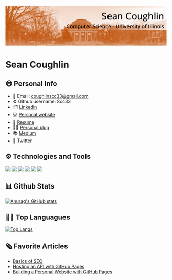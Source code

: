 ![Banner](https://github.com/Scc33/Scc33/blob/1fba88a3bfe5a976c145f914039f13c7a0d0bf06/linkedin-banner-image-2.png)

# Sean Coughlin

## 😄 Personal Info
 - 📧 Email: coughlinscc33@gmail.com
 - ⚙️ Github username: Scc33
 - 🗂 [LinkedIn](https://www.linkedin.com/in/sean-m-coughlin/)
 - 💻 [Personal website](https://seancoughlin.me)
 - 📑 [Resume](https://seancoughlin.me/resume.html)
 - ✍🏼 [Personal blog](https://blog.seancoughlin.me)
 - 📚 [Medium](https://sean-coughlin.medium.com)
 - 🐥 [Twitter](https://twitter.com/sean_coughlin_)

## ⚙️ Technologies and Tools
![](https://img.shields.io/badge/Code-Python-informational?style=flat&logo=<LOGO_NAME>&logoColor=white&color=2bbc8a)
![](https://img.shields.io/badge/Code-JavaScript-informational?style=flat&logo=<LOGO_NAME>&logoColor=white&color=2bbc8a)
![](https://img.shields.io/badge/Code-C++-informational?style=flat&logo=<LOGO_NAME>&logoColor=white&color=2bbc8a)
![](https://img.shields.io/badge/Code-Java-informational?style=flat&logo=<LOGO_NAME>&logoColor=white&color=2bbc8a)
![](https://img.shields.io/badge/Code-HTML/CSS-informational?style=flat&logo=<LOGO_NAME>&logoColor=white&color=2bbc8a)
![](https://img.shields.io/badge/Code-Swift-informational?style=flat&logo=<LOGO_NAME>&logoColor=white&color=2bbc8a)

## 📊 Github Stats
[![Anurag's GitHub stats](https://github-readme-stats.vercel.app/api?username=scc33&hide=contribs&count_private=true&theme=dark)](https://github.com/anuraghazra/github-readme-stats)

## 🤟🏼 Top Languagues
[![Top Langs](https://github-readme-stats.vercel.app/api/top-langs/?username=scc33&layout=compact&theme=dark)](https://github.com/anuraghazra/github-readme-stats)

## 🗞 Favorite Articles
 - [Basics of SEO](https://blog.seancoughlin.me/basics-search-engine-optimization)
 - [Hosting an API with GitHub Pages](https://blog.seancoughlin.me/hosting-an-api-with-github-pages)
 - [Building a Personal Website with GitHub Pages](https://blog.seancoughlin.me/building-a-personal-website-with-github-pages)

